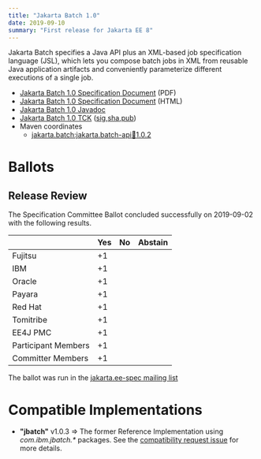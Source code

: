 ```yaml
---
title: "Jakarta Batch 1.0"
date: 2019-09-10
summary: "First release for Jakarta EE 8"
---
```

Jakarta Batch specifies a Java API plus an XML-based job specification language (JSL), which lets you compose batch jobs in XML from reusable Java application artifacts and conveniently parameterize different executions of a single job.

* [Jakarta Batch 1.0 Specification Document](./batch-spec-1.0.pdf) (PDF)
* [Jakarta Batch 1.0 Specification Document](./batch-spec-1.0.html) (HTML)
* [Jakarta Batch 1.0 Javadoc](./apidocs)
* [Jakarta Batch 1.0 TCK](https://download.eclipse.org/jakartaee/batch/1.0/jakarta.batch.official.tck-1.0.2.zip) ([sig](https://download.eclipse.org/jakartaee/batch/1.0/jakarta.batch.official.tck-1.0.2.zip.sig),[sha](https://download.eclipse.org/jakartaee/batch/1.0/jakarta.batch.official.tck-1.0.2.zip.sha256),[pub](https://raw.githubusercontent.com/jakartaee/specification-committee/master/jakartaee-spec-committee.pub))
* Maven coordinates
  * [jakarta.batch:jakarta.batch-api:jar:1.0.2](https://search.maven.org/artifact/jakarta.batch/jakarta.batch-api/1.0.2/jar)

# Ballots

## Release Review

The Specification Committee Ballot concluded successfully on 2019-09-02 with the following results.

|                       |  Yes    | No      | Abstain  |
|-----------------------|---------|---------|----------|
|Fujitsu                |   +1    |         |          |
|IBM                    |   +1    |         |          |
|Oracle                 |   +1    |         |          |
|Payara                 |   +1    |         |          |
|Red Hat                |   +1    |         |          |
|Tomitribe              |   +1    |         |          |
|EE4J PMC               |   +1    |         |          |
|Participant Members    |   +1    |         |          |
|Committer Members      |   +1    |         |          |

The ballot was run in the [jakarta.ee-spec mailing list](https://www.eclipse.org/lists/jakarta.ee-spec/msg00503.html)


# Compatible Implementations

* **"jbatch"** v1.0.3 =>  The former Reference Implementation using _com.ibm.jbatch.*_ packages.  See the [compatibility request issue](https://github.com/eclipse-ee4j/batch-api/issues/5) for more details.
